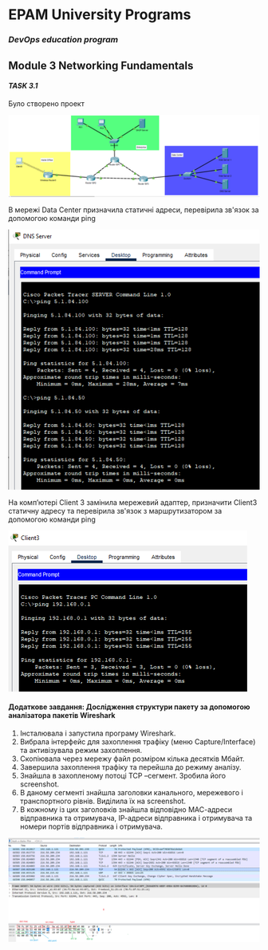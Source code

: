 # EPAM University Programs
### _DevOps education program_
## Module 3 Networking Fundamentals
#### _TASK 3.1_
Було створено проект

 ![1.PNG](https://github.com/AnnaMushchynina/DevOps_online_Kyiv_2022Q1Q2/blob/main/m3/task3.1/images/1.PNG)
 
 В мережі Data Center призначила статичні адреси, перевірила зв'язок за допомогою команди ping
 
  ![4.PNG](https://github.com/AnnaMushchynina/DevOps_online_Kyiv_2022Q1Q2/blob/main/m3/task3.1/images/4_Ping_DataCenter.PNG)
  
  На комп’ютері Client 3 замінила мережевий адаптер, призначити Сlient3 статичну адресу та перевірила зв'язок з маршрутизатором за допомогою команди ping
  
  ![8.PNG](https://github.com/AnnaMushchynina/DevOps_online_Kyiv_2022Q1Q2/blob/main/m3/task3.1/images/8_Ping_Wifi.PNG)
  
 #### Додаткове завдання: Дослідження структури пакету за допомогою аналізатора пакетів Wireshark

1. Інсталювала і запустила програму Wireshark. 
2. Вибрала інтерфейс для захоплення трафіку (меню Capture/Interface) та 
активізувала режим захоплення. 
3. Скопіювала через мережу файл розміром кілька десятків Мбайт. 
4. Завершила захоплення трафіку та перейшла до режиму аналізу.
5. Знайшла в захопленому потоці TCP –сегмент. Зробила його screenshot. 
6. В даному сегменті знайшла заголовки канального, мережевого і транспортного 
рівнів. Виділила їх на screenshot. 
7. В кожному із цих заголовків знайшла відповідно МАС-адреси відправника та 
отримувача, ІР-адреси відправника і отримувача та номери портів відправника і 
отримувача.

  ![8.PNG](https://github.com/AnnaMushchynina/DevOps_online_Kyiv_2022Q1Q2/blob/main/m3/task3.1/images/wireshark.PNG)


